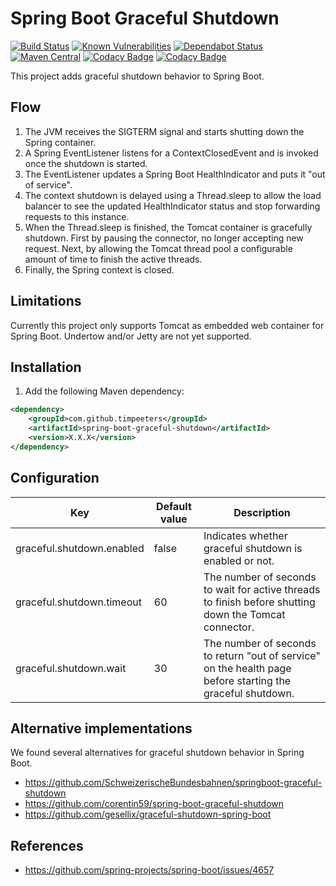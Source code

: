 Spring Boot Graceful Shutdown
=============================

[![Build Status](https://api.travis-ci.org/timpeeters/spring-boot-graceful-shutdown.svg?branch=master)](https://www.travis-ci.org/timpeeters/spring-boot-graceful-shutdown)
[![Known Vulnerabilities](https://snyk.io/test/github/timpeeters/spring-boot-graceful-shutdown/badge.svg?targetFile=pom.xml)](https://snyk.io/test/github/timpeeters/spring-boot-graceful-shutdown?targetFile=pom.xml)
[![Dependabot Status](https://api.dependabot.com/badges/status?host=github&repo=timpeeters/spring-boot-graceful-shutdown)](https://dependabot.com)
[![Maven Central](https://maven-badges.herokuapp.com/maven-central/com.github.timpeeters/spring-boot-graceful-shutdown/badge.svg)](https://maven-badges.herokuapp.com/maven-central/com.github.timpeeters/spring-boot-graceful-shutdown)
[![Codacy Badge](https://api.codacy.com/project/badge/Grade/c7e77bfc98a64687aa6a87b1619fb06a)](https://www.codacy.com/app/timpeeters/spring-boot-graceful-shutdown?utm_source=github.com&amp;utm_medium=referral&amp;utm_content=timpeeters/spring-boot-graceful-shutdown&amp;utm_campaign=Badge_Grade)
[![Codacy Badge](https://api.codacy.com/project/badge/Coverage/c7e77bfc98a64687aa6a87b1619fb06a)](https://www.codacy.com/app/timpeeters/spring-boot-graceful-shutdown?utm_source=github.com&utm_medium=referral&utm_content=timpeeters/spring-boot-graceful-shutdown&utm_campaign=Badge_Coverage)

This project adds graceful shutdown behavior to Spring Boot.


Flow
----

1. The JVM receives the SIGTERM signal and starts shutting down the Spring container.
2. A Spring EventListener listens for a ContextClosedEvent and is invoked once the shutdown is started.
3. The EventListener updates a Spring Boot HealthIndicator and puts it "out of service".
5. The context shutdown is delayed using a Thread.sleep to allow the load balancer to see the updated HealthIndicator status and stop forwarding requests to this instance.
7. When the Thread.sleep is finished, the Tomcat container is gracefully shutdown. 
First by pausing the connector, no longer accepting new request.
Next, by allowing the Tomcat thread pool a configurable amount of time to finish the active threads.
8. Finally, the Spring context is closed.


Limitations
-----------

Currently this project only supports Tomcat as embedded web container for Spring Boot. 
Undertow and/or Jetty are not yet supported.


Installation
------------

1. Add the following Maven dependency:

```xml
<dependency>
    <groupId>com.github.timpeeters</groupId>
    <artifactId>spring-boot-graceful-shutdown</artifactId>
    <version>X.X.X</version>
</dependency>
```


Configuration
-------------

| Key                       | Default value | Description |
| ------------------------- | ------------- | ----------- |
| graceful.shutdown.enabled | false         | Indicates whether graceful shutdown is enabled or not. | 
| graceful.shutdown.timeout | 60            | The number of seconds to wait for active threads to finish before shutting down the Tomcat connector. |
| graceful.shutdown.wait    | 30            | The number of seconds to return "out of service" on the health page before starting the graceful shutdown. |


Alternative implementations
---------------------------

We found several alternatives for graceful shutdown behavior in Spring Boot. 

- https://github.com/SchweizerischeBundesbahnen/springboot-graceful-shutdown
- https://github.com/corentin59/spring-boot-graceful-shutdown
- https://github.com/gesellix/graceful-shutdown-spring-boot


References
----------

- https://github.com/spring-projects/spring-boot/issues/4657
